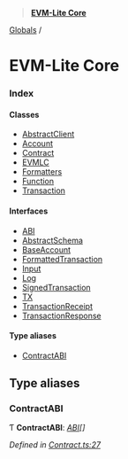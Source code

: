 > **[EVM-Lite Core](README.md)**

[Globals](globals.md) /

# EVM-Lite Core

### Index

#### Classes

* [AbstractClient](classes/abstractclient.md)
* [Account](classes/account.md)
* [Contract](classes/contract.md)
* [EVMLC](classes/evmlc.md)
* [Formatters](classes/formatters.md)
* [Function](classes/function.md)
* [Transaction](classes/transaction.md)

#### Interfaces

* [ABI](interfaces/abi.md)
* [AbstractSchema](interfaces/abstractschema.md)
* [BaseAccount](interfaces/baseaccount.md)
* [FormattedTransaction](interfaces/formattedtransaction.md)
* [Input](interfaces/input.md)
* [Log](interfaces/log.md)
* [SignedTransaction](interfaces/signedtransaction.md)
* [TX](interfaces/tx.md)
* [TransactionReceipt](interfaces/transactionreceipt.md)
* [TransactionResponse](interfaces/transactionresponse.md)

#### Type aliases

* [ContractABI](globals.md#contractabi)

## Type aliases

###  ContractABI

Ƭ **ContractABI**: *[ABI](interfaces/abi.md)[]*

*Defined in [Contract.ts:27](https://github.com/mosaicnetworks/evm-lite-js/blob/0058f20/packages/core/src/Contract.ts#L27)*
